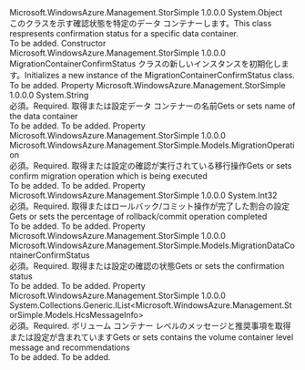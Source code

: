 <Type Name="MigrationContainerConfirmStatus" FullName="Microsoft.WindowsAzure.Management.StorSimple.Models.MigrationContainerConfirmStatus">
  <TypeSignature Language="C#" Value="public class MigrationContainerConfirmStatus" />
  <TypeSignature Language="ILAsm" Value=".class public auto ansi beforefieldinit MigrationContainerConfirmStatus extends System.Object" />
  <TypeSignature Language="DocId" Value="T:Microsoft.WindowsAzure.Management.StorSimple.Models.MigrationContainerConfirmStatus" />
  <TypeSignature Language="VB.NET" Value="Public Class MigrationContainerConfirmStatus" />
  <TypeSignature Language="F#" Value="type MigrationContainerConfirmStatus = class" />
  <AssemblyInfo>
    <AssemblyName>Microsoft.WindowsAzure.Management.StorSimple</AssemblyName>
    <AssemblyVersion>1.0.0.0</AssemblyVersion>
  </AssemblyInfo>
  <Base>
    <BaseTypeName>System.Object</BaseTypeName>
  </Base>
  <Interfaces />
  <Docs>
    <summary>
            <span data-ttu-id="d90e4-101">このクラスを示す確認状態を特定のデータ コンテナーします。</span><span class="sxs-lookup"><span data-stu-id="d90e4-101">This class respresents confirmation status for a specific data container.</span></span>
            </summary>
    <remarks>To be added.</remarks>
  </Docs>
  <Members>
    <Member MemberName=".ctor">
      <MemberSignature Language="C#" Value="public MigrationContainerConfirmStatus ();" />
      <MemberSignature Language="ILAsm" Value=".method public hidebysig specialname rtspecialname instance void .ctor() cil managed" />
      <MemberSignature Language="DocId" Value="M:Microsoft.WindowsAzure.Management.StorSimple.Models.MigrationContainerConfirmStatus.#ctor" />
      <MemberSignature Language="VB.NET" Value="Public Sub New ()" />
      <MemberType>Constructor</MemberType>
      <AssemblyInfo>
        <AssemblyName>Microsoft.WindowsAzure.Management.StorSimple</AssemblyName>
        <AssemblyVersion>1.0.0.0</AssemblyVersion>
      </AssemblyInfo>
      <Parameters />
      <Docs>
        <summary>
            <span data-ttu-id="d90e4-102">MigrationContainerConfirmStatus クラスの新しいインスタンスを初期化します。</span><span class="sxs-lookup"><span data-stu-id="d90e4-102">Initializes a new instance of the MigrationContainerConfirmStatus class.</span></span>
            </summary>
        <remarks>To be added.</remarks>
      </Docs>
    </Member>
    <Member MemberName="CloudConfigurationName">
      <MemberSignature Language="C#" Value="public string CloudConfigurationName { get; set; }" />
      <MemberSignature Language="ILAsm" Value=".property instance string CloudConfigurationName" />
      <MemberSignature Language="DocId" Value="P:Microsoft.WindowsAzure.Management.StorSimple.Models.MigrationContainerConfirmStatus.CloudConfigurationName" />
      <MemberSignature Language="VB.NET" Value="Public Property CloudConfigurationName As String" />
      <MemberSignature Language="F#" Value="member this.CloudConfigurationName : string with get, set" Usage="Microsoft.WindowsAzure.Management.StorSimple.Models.MigrationContainerConfirmStatus.CloudConfigurationName" />
      <MemberType>Property</MemberType>
      <AssemblyInfo>
        <AssemblyName>Microsoft.WindowsAzure.Management.StorSimple</AssemblyName>
        <AssemblyVersion>1.0.0.0</AssemblyVersion>
      </AssemblyInfo>
      <ReturnValue>
        <ReturnType>System.String</ReturnType>
      </ReturnValue>
      <Docs>
        <summary>
            <span data-ttu-id="d90e4-103">必須。</span><span class="sxs-lookup"><span data-stu-id="d90e4-103">Required.</span></span> <span data-ttu-id="d90e4-104">取得または設定データ コンテナーの名前</span><span class="sxs-lookup"><span data-stu-id="d90e4-104">Gets or sets name of the data container</span></span>
            </summary>
        <value>To be added.</value>
        <remarks>To be added.</remarks>
      </Docs>
    </Member>
    <Member MemberName="Operation">
      <MemberSignature Language="C#" Value="public Microsoft.WindowsAzure.Management.StorSimple.Models.MigrationOperation Operation { get; set; }" />
      <MemberSignature Language="ILAsm" Value=".property instance valuetype Microsoft.WindowsAzure.Management.StorSimple.Models.MigrationOperation Operation" />
      <MemberSignature Language="DocId" Value="P:Microsoft.WindowsAzure.Management.StorSimple.Models.MigrationContainerConfirmStatus.Operation" />
      <MemberSignature Language="VB.NET" Value="Public Property Operation As MigrationOperation" />
      <MemberSignature Language="F#" Value="member this.Operation : Microsoft.WindowsAzure.Management.StorSimple.Models.MigrationOperation with get, set" Usage="Microsoft.WindowsAzure.Management.StorSimple.Models.MigrationContainerConfirmStatus.Operation" />
      <MemberType>Property</MemberType>
      <AssemblyInfo>
        <AssemblyName>Microsoft.WindowsAzure.Management.StorSimple</AssemblyName>
        <AssemblyVersion>1.0.0.0</AssemblyVersion>
      </AssemblyInfo>
      <ReturnValue>
        <ReturnType>Microsoft.WindowsAzure.Management.StorSimple.Models.MigrationOperation</ReturnType>
      </ReturnValue>
      <Docs>
        <summary>
            <span data-ttu-id="d90e4-105">必須。</span><span class="sxs-lookup"><span data-stu-id="d90e4-105">Required.</span></span> <span data-ttu-id="d90e4-106">取得または設定の確認が実行されている移行操作</span><span class="sxs-lookup"><span data-stu-id="d90e4-106">Gets or sets confirm migration operation which is being executed</span></span>
            </summary>
        <value>To be added.</value>
        <remarks>To be added.</remarks>
      </Docs>
    </Member>
    <Member MemberName="PercentageCompleted">
      <MemberSignature Language="C#" Value="public int PercentageCompleted { get; set; }" />
      <MemberSignature Language="ILAsm" Value=".property instance int32 PercentageCompleted" />
      <MemberSignature Language="DocId" Value="P:Microsoft.WindowsAzure.Management.StorSimple.Models.MigrationContainerConfirmStatus.PercentageCompleted" />
      <MemberSignature Language="VB.NET" Value="Public Property PercentageCompleted As Integer" />
      <MemberSignature Language="F#" Value="member this.PercentageCompleted : int with get, set" Usage="Microsoft.WindowsAzure.Management.StorSimple.Models.MigrationContainerConfirmStatus.PercentageCompleted" />
      <MemberType>Property</MemberType>
      <AssemblyInfo>
        <AssemblyName>Microsoft.WindowsAzure.Management.StorSimple</AssemblyName>
        <AssemblyVersion>1.0.0.0</AssemblyVersion>
      </AssemblyInfo>
      <ReturnValue>
        <ReturnType>System.Int32</ReturnType>
      </ReturnValue>
      <Docs>
        <summary>
            <span data-ttu-id="d90e4-107">必須。</span><span class="sxs-lookup"><span data-stu-id="d90e4-107">Required.</span></span> <span data-ttu-id="d90e4-108">取得またはロールバック/コミット操作が完了した割合の設定</span><span class="sxs-lookup"><span data-stu-id="d90e4-108">Gets or sets the percentage of rollback/commit operation completed</span></span>
            </summary>
        <value>To be added.</value>
        <remarks>To be added.</remarks>
      </Docs>
    </Member>
    <Member MemberName="Status">
      <MemberSignature Language="C#" Value="public Microsoft.WindowsAzure.Management.StorSimple.Models.MigrationDataContainerConfirmStatus Status { get; set; }" />
      <MemberSignature Language="ILAsm" Value=".property instance valuetype Microsoft.WindowsAzure.Management.StorSimple.Models.MigrationDataContainerConfirmStatus Status" />
      <MemberSignature Language="DocId" Value="P:Microsoft.WindowsAzure.Management.StorSimple.Models.MigrationContainerConfirmStatus.Status" />
      <MemberSignature Language="VB.NET" Value="Public Property Status As MigrationDataContainerConfirmStatus" />
      <MemberSignature Language="F#" Value="member this.Status : Microsoft.WindowsAzure.Management.StorSimple.Models.MigrationDataContainerConfirmStatus with get, set" Usage="Microsoft.WindowsAzure.Management.StorSimple.Models.MigrationContainerConfirmStatus.Status" />
      <MemberType>Property</MemberType>
      <AssemblyInfo>
        <AssemblyName>Microsoft.WindowsAzure.Management.StorSimple</AssemblyName>
        <AssemblyVersion>1.0.0.0</AssemblyVersion>
      </AssemblyInfo>
      <ReturnValue>
        <ReturnType>Microsoft.WindowsAzure.Management.StorSimple.Models.MigrationDataContainerConfirmStatus</ReturnType>
      </ReturnValue>
      <Docs>
        <summary>
            <span data-ttu-id="d90e4-109">必須。</span><span class="sxs-lookup"><span data-stu-id="d90e4-109">Required.</span></span> <span data-ttu-id="d90e4-110">取得または設定の確認の状態</span><span class="sxs-lookup"><span data-stu-id="d90e4-110">Gets or sets the confirmation status</span></span>
            </summary>
        <value>To be added.</value>
        <remarks>To be added.</remarks>
      </Docs>
    </Member>
    <Member MemberName="StatusMessage">
      <MemberSignature Language="C#" Value="public System.Collections.Generic.IList&lt;Microsoft.WindowsAzure.Management.StorSimple.Models.HcsMessageInfo&gt; StatusMessage { get; set; }" />
      <MemberSignature Language="ILAsm" Value=".property instance class System.Collections.Generic.IList`1&lt;class Microsoft.WindowsAzure.Management.StorSimple.Models.HcsMessageInfo&gt; StatusMessage" />
      <MemberSignature Language="DocId" Value="P:Microsoft.WindowsAzure.Management.StorSimple.Models.MigrationContainerConfirmStatus.StatusMessage" />
      <MemberSignature Language="VB.NET" Value="Public Property StatusMessage As IList(Of HcsMessageInfo)" />
      <MemberSignature Language="F#" Value="member this.StatusMessage : System.Collections.Generic.IList&lt;Microsoft.WindowsAzure.Management.StorSimple.Models.HcsMessageInfo&gt; with get, set" Usage="Microsoft.WindowsAzure.Management.StorSimple.Models.MigrationContainerConfirmStatus.StatusMessage" />
      <MemberType>Property</MemberType>
      <AssemblyInfo>
        <AssemblyName>Microsoft.WindowsAzure.Management.StorSimple</AssemblyName>
        <AssemblyVersion>1.0.0.0</AssemblyVersion>
      </AssemblyInfo>
      <ReturnValue>
        <ReturnType>System.Collections.Generic.IList&lt;Microsoft.WindowsAzure.Management.StorSimple.Models.HcsMessageInfo&gt;</ReturnType>
      </ReturnValue>
      <Docs>
        <summary>
            <span data-ttu-id="d90e4-111">必須。</span><span class="sxs-lookup"><span data-stu-id="d90e4-111">Required.</span></span> <span data-ttu-id="d90e4-112">ボリューム コンテナー レベルのメッセージと推奨事項を取得または設定が含まれています</span><span class="sxs-lookup"><span data-stu-id="d90e4-112">Gets or sets contains the volume container level message and recommendations</span></span>
            </summary>
        <value>To be added.</value>
        <remarks>To be added.</remarks>
      </Docs>
    </Member>
  </Members>
</Type>